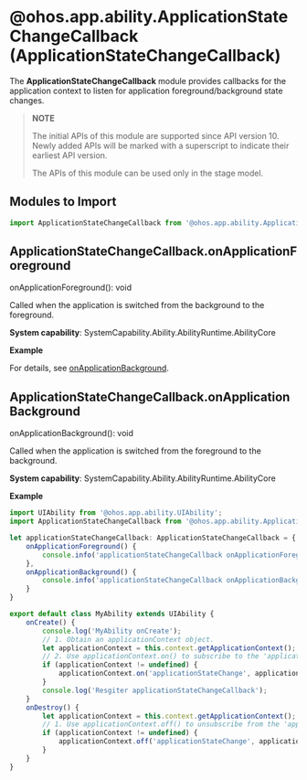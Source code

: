 # @ohos.app.ability.ApplicationStateChangeCallback (ApplicationStateChangeCallback)

The **ApplicationStateChangeCallback** module provides callbacks for the application context to listen for application foreground/background state changes.

> **NOTE**
>
> The initial APIs of this module are supported since API version 10. Newly added APIs will be marked with a superscript to indicate their earliest API version.
>
> The APIs of this module can be used only in the stage model.

## Modules to Import

```ts
import ApplicationStateChangeCallback from '@ohos.app.ability.ApplicationStateChangeCallback';
```

## ApplicationStateChangeCallback.onApplicationForeground

onApplicationForeground(): void

Called when the application is switched from the background to the foreground.

**System capability**: SystemCapability.Ability.AbilityRuntime.AbilityCore

**Example**

For details, see [onApplicationBackground](#applicationstatechangecallbackonapplicationbackground).

## ApplicationStateChangeCallback.onApplicationBackground

onApplicationBackground(): void

Called when the application is switched from the foreground to the background.

**System capability**: SystemCapability.Ability.AbilityRuntime.AbilityCore

**Example**

```ts
import UIAbility from '@ohos.app.ability.UIAbility';
import ApplicationStateChangeCallback from '@ohos.app.ability.ApplicationStateChangeCallback';

let applicationStateChangeCallback: ApplicationStateChangeCallback = {
    onApplicationForeground() {
        console.info('applicationStateChangeCallback onApplicationForeground');
    },
    onApplicationBackground() {
        console.info('applicationStateChangeCallback onApplicationBackground');
    }
}

export default class MyAbility extends UIAbility {
    onCreate() {
        console.log('MyAbility onCreate');
        // 1. Obtain an applicationContext object.
        let applicationContext = this.context.getApplicationContext();
        // 2. Use applicationContext.on() to subscribe to the 'applicationStateChange' event.
        if (applicationContext != undefined) {
            applicationContext.on('applicationStateChange', applicationStateChangeCallback);
        }
        console.log('Resgiter applicationStateChangeCallback');
    }
    onDestroy() {
        let applicationContext = this.context.getApplicationContext();
        // 1. Use applicationContext.off() to unsubscribe from the 'applicationStateChange' event.
        if (applicationContext != undefined) {
            applicationContext.off('applicationStateChange', applicationStateChangeCallback);
        }
    }
}
```
